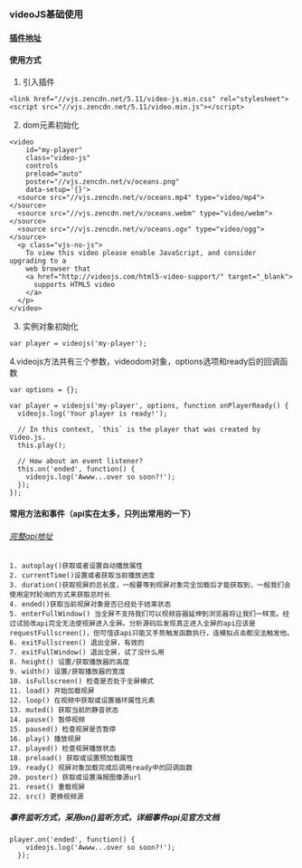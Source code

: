 ### videoJS基础使用
#### [插件地址](http://videojs.com)

#### 使用方式
1. 引入插件

```
<link href="//vjs.zencdn.net/5.11/video-js.min.css" rel="stylesheet">
<script src="//vjs.zencdn.net/5.11/video.min.js"></script>
```
2. dom元素初始化

```
<video
    id="my-player"
    class="video-js"
    controls
    preload="auto"
    poster="//vjs.zencdn.net/v/oceans.png"
    data-setup='{}'>
  <source src="//vjs.zencdn.net/v/oceans.mp4" type="video/mp4"></source>
  <source src="//vjs.zencdn.net/v/oceans.webm" type="video/webm"></source>
  <source src="//vjs.zencdn.net/v/oceans.ogv" type="video/ogg"></source>
  <p class="vjs-no-js">
    To view this video please enable JavaScript, and consider upgrading to a
    web browser that
    <a href="http://videojs.com/html5-video-support/" target="_blank">
      supports HTML5 video
    </a>
  </p>
</video>
```
3. 实例对象初始化

```
var player = videojs('my-player');
```
4.videojs方法共有三个参数，videodom对象，options选项和ready后的回调函数

```
var options = {};

var player = videojs('my-player', options, function onPlayerReady() {
  videojs.log('Your player is ready!');

  // In this context, `this` is the player that was created by Video.js.
  this.play();

  // How about an event listener?
  this.on('ended', function() {
    videojs.log('Awww...over so soon?!');
  });
});
```
#### 常用方法和事件（api实在太多，只列出常用的一下）
###### [完整api地址](http://docs.videojs.com/Player.html)
    1. autoplay()获取或者设置自动播放属性
    2. currentTime()设置或者获取当前播放进度
    3. duration()获取视屏的总长度，一般要等到视屏对象完全加载后才能获取到，一般我们会使用定时轮询的方式来获取总时长
    4. ended()获取当前视屏对象是否已经处于结束状态
    5. enterFullWindow() 当全屏不支持我们可以视频容器延伸到浏览器将让我们一样宽。经过试验改api完全无法使视屏进入全屏。分析源码后发现真正进入全屏的api应该是requestFullscreen()，但可惜该api只能又手势触发函数执行，连模拟点击都没法触发他。
    6. exitFullscreen() 退出全屏，有效的
    7. exitFullWindow() 退出全屏，试了没什么用
    8. height() 设置/获取播放器的高度
    9. width() 设置/获取播放器的宽度
    10. isFullscreen() 检查是否处于全屏模式
    11. load() 开始加载视屏
    12. loop() 在视频中获取或设置循环属性元素
    13. muted() 获取当前的静音状态
    14. pause() 暂停视频
    15. paused() 检查视屏是否暂停
    16. play() 播放视屏
    17. played() 检查视屏播放状态
    18. preload() 获取或设置预加载属性
    19. ready() 视屏对象加载完成后调用ready中的回调函数
    20. poster() 获取或设置海报图像源url
    21. reset() 重载视屏
    22. src() 更换视频源

##### 事件监听方式，采用on()监听方式，详细事件api见官方文档

```
player.on('ended', function() {
    videojs.log('Awww...over so soon?!');
  });
```
